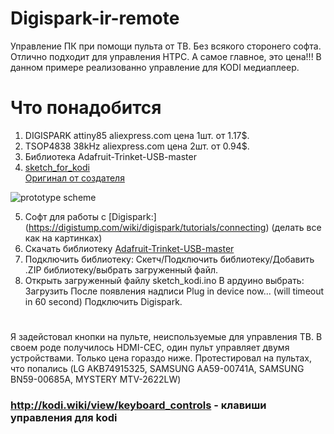 # Digispark-ir-remote
Управление ПК при помощи пульта от ТВ. Без всякого сторонего софта.
Отлично подходит для управления HTPC. А самое главное, это цена!!!
В данном примере реализованно управление для KODI медиаплеер.

# Что понадобится
1. DIGISPARK attiny85 aliexpress.com цена 1шт. от 1.17$.
2. TSOP4838 38kHz aliexpress.com цена 2шт. от 0.94$.
3. Библиотека Adafruit-Trinket-USB-master
4. [sketch_for_kodi](https://raw.githubusercontent.com/maltsevvv/Digispark-ir-remote/master/TrinketHidCombo/sketch_kodi.ino)  
[Оригинал от создателя](http://arduino.ru/forum/proekty/ik-distantsionnoe-upravlenie-kompom-cherez-digispark)

![prototype scheme](https://github.com/maltsevvv/Digispark-ir-remote/blob/master/Digispark%2BTSOP.png)

5. Софт для работы с [Digispark:] (https://digistump.com/wiki/digispark/tutorials/connecting) (делать все как на картинках)
6. Скачать библиотеку [Adafruit-Trinket-USB-master](https://github.com/maltsevvv/Digispark-ir-remote/raw/master/TrinketHidCombo/TrinketHidCombo.zip)
7. Подключить библиотеку:
Скетч/Подключить библиотеку/Добавить .ZIP библиотеку/выбрать загруженный файл.
8. Открыть загруженный файлу sketch_kodi.ino
В ардуино выбрать: Загрузить
После появления надписи Plug in device now... (will timeout in 60 second)
Подключить Digispark.
# 
Я задейстовал кнопки на пульте, неиспользуемые для управления ТВ. 
В своем роде получилось HDMI-CEC, один пульт управляет двумя устройствами. Только цена гораздо ниже.
Протестировал на пультах, что попались (LG AKB74915325, SAMSUNG AA59-00741A, SAMSUNG BN59-00685A, MYSTERY MTV-2622LW)

### http://kodi.wiki/view/keyboard_controls - клавиши управления для kodi
